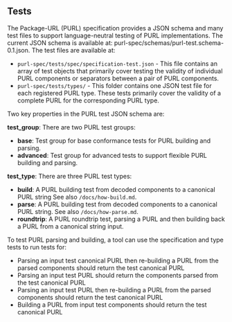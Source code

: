 ## Tests

The Package-URL (PURL) specification provides a JSON schema and many test 
files to support language-neutral testing of PURL implementations. The current
 JSON schema is available at: purl-spec/schemas/purl-test.schema-0.1.json. The
  test files are available at:

- `purl-spec/tests/spec/specification-test.json` - This file contains an array 
of test objects that primarily cover testing the validity of individual PURL 
components or separators between a pair of PURL components.
- `purl-spec/tests/types/` - This folder contains one JSON test file for each 
registered PURL type. These tests primarily cover the validity of a complete 
PURL for the corresponding PURL type. 

Two key properties in the PURL test JSON schema are:

**test_group**: There are two PURL test groups:
- **base**: Test group for base conformance tests for PURL building and 
parsing.
- **advanced**: Test group for advanced tests to support flexible PURL 
building and parsing.

**test_type**: There are three PURL test types:
- **build**: A PURL building test from decoded components to a canonical PURL 
string See also `/docs/how-build.md`.
- **parse**: A PURL building test from decoded components to a canonical PURL 
string. See also `/docs/how-parse.md`.
- **roundtrip**: A PURL roundtrip test, parsing a PURL and then building back 
a PURL from a canonical string input.

To test PURL parsing and building, a tool can use the specification and type 
tests to run tests for:

- Parsing an input test canonical PURL then re-building a PURL from the
  parsed components should return the test canonical PURL
- Parsing an input test PURL should return the components parsed from the test
  canonical PURL
- Parsing an input test PURL then re-building a PURL from the parsed
  components should return the test canonical PURL
- Building a PURL from input test components should return the test canonical
  PURL

